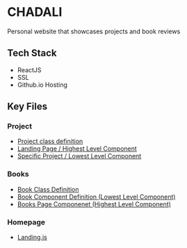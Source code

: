 # CHADALI

Personal website that showcases projects and book reviews

## Tech Stack

* ReactJS
* SSL
* Github.io Hosting

## Key Files

### Project

* [Project class definition](https://github.com/chadali/chadali.github.io/blob/source/src/components/project/project.js)
* [Landing Page / Highest Level Component](https://github.com/chadali/chadali.github.io/blob/source/src/components/project/projectPage.js)
* [Specific Project / Lowest Level Component](https://github.com/chadali/chadali.github.io/blob/source/src/components/project/specificProject.js)

### Books

* [Book Class Definition](https://github.com/chadali/chadali.github.io/blob/source/src/components/books/book.js)
* [Book Component Definition (Lowest Level Component)](https://github.com/chadali/chadali.github.io/blob/source/src/components/books/specificBook.js)
* [Books Page Componenet (Highest Level Component)](https://github.com/chadali/chadali.github.io/blob/source/src/components/books/booksPage.js)

### Homepage

* [Landing.js](https://github.com/chadali/chadali.github.io/blob/source/src/components/landing.js)


